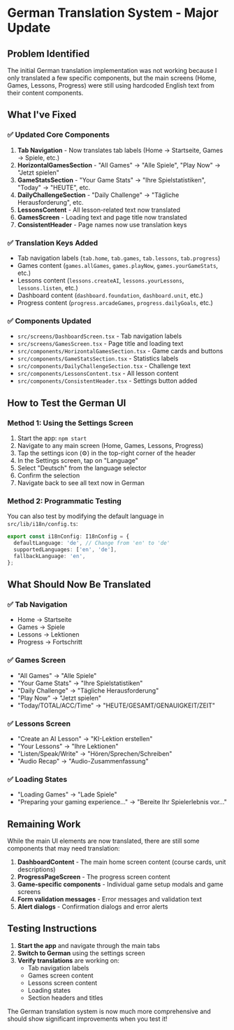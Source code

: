 # German Translation System - Major Update

## Problem Identified
The initial German translation implementation was not working because I only translated a few specific components, but the main screens (Home, Games, Lessons, Progress) were still using hardcoded English text from their content components.

## What I've Fixed

### ✅ **Updated Core Components**
1. **Tab Navigation** - Now translates tab labels (Home → Startseite, Games → Spiele, etc.)
2. **HorizontalGamesSection** - "All Games" → "Alle Spiele", "Play Now" → "Jetzt spielen"
3. **GameStatsSection** - "Your Game Stats" → "Ihre Spielstatistiken", "Today" → "HEUTE", etc.
4. **DailyChallengeSection** - "Daily Challenge" → "Tägliche Herausforderung", etc.
5. **LessonsContent** - All lesson-related text now translated
6. **GamesScreen** - Loading text and page title now translated
7. **ConsistentHeader** - Page names now use translation keys

### ✅ **Translation Keys Added**
- Tab navigation labels (`tab.home`, `tab.games`, `tab.lessons`, `tab.progress`)
- Games content (`games.allGames`, `games.playNow`, `games.yourGameStats`, etc.)
- Lessons content (`lessons.createAI`, `lessons.yourLessons`, `lessons.listen`, etc.)
- Dashboard content (`dashboard.foundation`, `dashboard.unit`, etc.)
- Progress content (`progress.arcadeGames`, `progress.dailyGoals`, etc.)

### ✅ **Components Updated**
- `src/screens/DashboardScreen.tsx` - Tab navigation labels
- `src/screens/GamesScreen.tsx` - Page title and loading text
- `src/components/HorizontalGamesSection.tsx` - Game cards and buttons
- `src/components/GameStatsSection.tsx` - Statistics labels
- `src/components/DailyChallengeSection.tsx` - Challenge text
- `src/components/LessonsContent.tsx` - All lesson content
- `src/components/ConsistentHeader.tsx` - Settings button added

## How to Test the German UI

### Method 1: Using the Settings Screen
1. Start the app: `npm start`
2. Navigate to any main screen (Home, Games, Lessons, Progress)
3. Tap the settings icon (⚙️) in the top-right corner of the header
4. In the Settings screen, tap on "Language" 
5. Select "Deutsch" from the language selector
6. Confirm the selection
7. Navigate back to see all text now in German

### Method 2: Programmatic Testing
You can also test by modifying the default language in `src/lib/i18n/config.ts`:
```typescript
export const i18nConfig: I18nConfig = {
  defaultLanguage: 'de', // Change from 'en' to 'de'
  supportedLanguages: ['en', 'de'],
  fallbackLanguage: 'en',
};
```

## What Should Now Be Translated

### ✅ **Tab Navigation**
- Home → Startseite
- Games → Spiele  
- Lessons → Lektionen
- Progress → Fortschritt

### ✅ **Games Screen**
- "All Games" → "Alle Spiele"
- "Your Game Stats" → "Ihre Spielstatistiken"
- "Daily Challenge" → "Tägliche Herausforderung"
- "Play Now" → "Jetzt spielen"
- "Today/TOTAL/ACC/Time" → "HEUTE/GESAMT/GENAUIGKEIT/ZEIT"

### ✅ **Lessons Screen**
- "Create an AI Lesson" → "KI-Lektion erstellen"
- "Your Lessons" → "Ihre Lektionen"
- "Listen/Speak/Write" → "Hören/Sprechen/Schreiben"
- "Audio Recap" → "Audio-Zusammenfassung"

### ✅ **Loading States**
- "Loading Games" → "Lade Spiele"
- "Preparing your gaming experience..." → "Bereite Ihr Spielerlebnis vor..."

## Remaining Work

While the main UI elements are now translated, there are still some components that may need translation:

1. **DashboardContent** - The main home screen content (course cards, unit descriptions)
2. **ProgressPageScreen** - The progress screen content
3. **Game-specific components** - Individual game setup modals and game screens
4. **Form validation messages** - Error messages and validation text
5. **Alert dialogs** - Confirmation dialogs and error alerts

## Testing Instructions

1. **Start the app** and navigate through the main tabs
2. **Switch to German** using the settings screen
3. **Verify translations** are working on:
   - Tab navigation labels
   - Games screen content
   - Lessons screen content
   - Loading states
   - Section headers and titles

The German translation system is now much more comprehensive and should show significant improvements when you test it!
